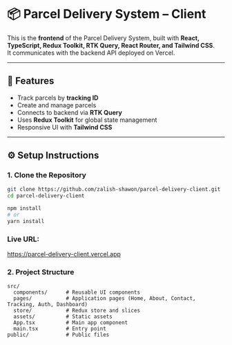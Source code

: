 # 📦 Parcel Delivery System – Client

This is the **frontend** of the Parcel Delivery System, built with **React, TypeScript, Redux Toolkit, RTK Query, React Router, and Tailwind CSS**.  
It communicates with the backend API deployed on Vercel.

---

## 🚀 Features

- Track parcels by **tracking ID**
- Create and manage parcels
- Connects to backend via **RTK Query**
- Uses **Redux Toolkit** for global state management
- Responsive UI with **Tailwind CSS**

---

## ⚙️ Setup Instructions

### 1. Clone the Repository

```bash
git clone https://github.com/zalish-shawon/parcel-delivery-client.git
cd parcel-delivery-client

npm install
# or
yarn install
```

### Live URL: 

https://parcel-delivery-client.vercel.app

### 2. Project Structure

```
src/
  components/      # Reusable UI components
  pages/           # Application pages (Home, About, Contact, Tracking, Auth, Dashboard)
  store/           # Redux store and slices
  assets/          # Static assets
  App.tsx          # Main app component
  main.tsx         # Entry point
public/            # Public files
```
